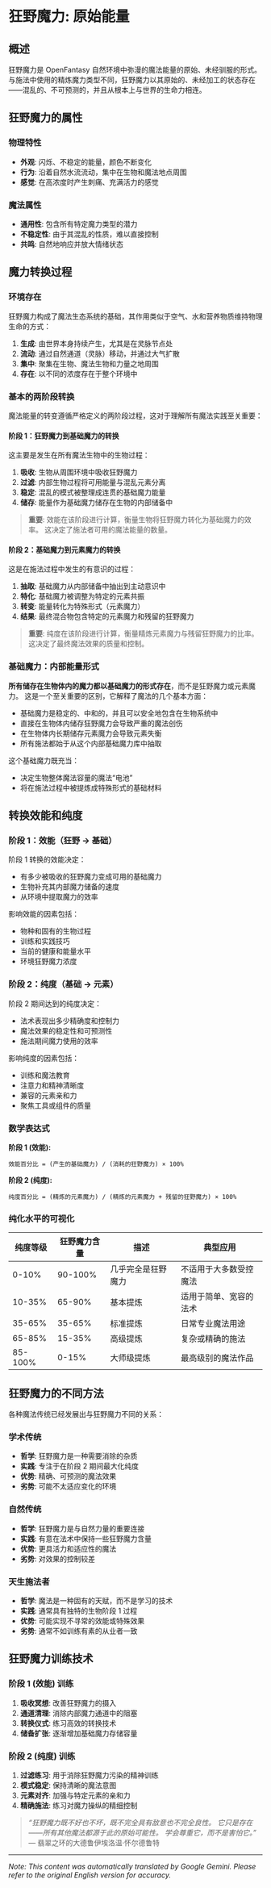 # **狂野魔力**: 原始能量

## 概述

狂野魔力是 OpenFantasy 自然环境中弥漫的魔法能量的原始、未经驯服的形式。 与施法中使用的精炼魔力类型不同，狂野魔力以其原始的、未经加工的状态存在——混乱的、不可预测的，并且从根本上与世界的生命力相连。

## 狂野魔力的属性

### 物理特性
- **外观**: 闪烁、不稳定的能量，颜色不断变化
- **行为**: 沿着自然水流流动，集中在生物和魔法地点周围
- **感觉**: 在高浓度时产生刺痛、充满活力的感觉

### 魔法属性
- **通用性**: 包含所有特定魔力类型的潜力
- **不稳定性**: 由于其混乱的性质，难以直接控制
- **共鸣**: 自然地响应并放大情绪状态

## 魔力转换过程

### 环境存在
狂野魔力构成了魔法生态系统的基础，其作用类似于空气、水和营养物质维持物理生命的方式：

1. **生成**: 由世界本身持续产生，尤其是在灵脉节点处
2. **流动**: 通过自然通道（灵脉）移动，并通过大气扩散
3. **集中**: 聚集在生物、魔法生物和力量之地周围
4. **存在**: 以不同的浓度存在于整个环境中

### 基本的两阶段转换

魔法能量的转变遵循严格定义的两阶段过程，这对于理解所有魔法实践至关重要：

#### 阶段 1：狂野魔力到基础魔力的转换
这主要是发生在所有魔法生物中的生物过程：

1. **吸收**: 生物从周围环境中吸收狂野魔力
2. **过滤**: 内部生物过程将可用能量与混乱元素分离
3. **稳定**: 混乱的模式被整理成连贯的基础魔力能量
4. **储存**: 能量作为基础魔力储存在生物的内部储备中

> **重要**: 效能在该阶段进行计算，衡量生物将狂野魔力转化为基础魔力的效率。 这决定了施法者可用的魔法能量的数量。

#### 阶段 2：基础魔力到元素魔力的转换
这是在施法过程中发生的有意识的过程：

1. **抽取**: 基础魔力从内部储备中抽出到主动意识中
2. **特化**: 基础魔力被调整为特定的元素共振
3. **转变**: 能量转化为特殊形式（元素魔力）
4. **结果**: 最终混合物包含特定的元素魔力和残留的狂野魔力

> **重要**: 纯度在该阶段进行计算，衡量精炼元素魔力与残留狂野魔力的比率。 这决定了最终魔法效果的质量和控制。

### 基础魔力：内部能量形式

**所有储存在生物体内的魔力都以基础魔力的形式存在**，而不是狂野魔力或元素魔力。 这是一个至关重要的区别，它解释了魔法的几个基本方面：

- 基础魔力是稳定的、中和的，并且可以安全地包含在生物系统中
- 直接在生物体内储存狂野魔力会导致严重的魔法创伤
- 在生物体内长期储存元素魔力会导致元素失衡
- 所有施法都始于从这个内部基础魔力库中抽取

这个基础魔力既充当：
- 决定生物整体魔法容量的魔法“电池”
- 将在施法过程中被提炼成特殊形式的基础材料

## 转换效能和纯度

### 阶段 1：效能（狂野 → 基础）
阶段 1 转换的效能决定：

- 有多少被吸收的狂野魔力变成可用的基础魔力
- 生物补充其内部魔力储备的速度
- 从环境中提取魔力的效率

影响效能的因素包括：
- 物种和固有的生物过程
- 训练和实践技巧
- 当前的健康和能量水平
- 环境狂野魔力浓度

### 阶段 2：纯度（基础 → 元素）
阶段 2 期间达到的纯度决定：

- 法术表现出多少精确度和控制力
- 魔法效果的稳定性和可预测性
- 施法期间魔力使用的效率

影响纯度的因素包括：
- 训练和魔法教育
- 注意力和精神清晰度
- 兼容的元素亲和力
- 聚焦工具或组件的质量

### 数学表达式

**阶段 1 (效能):**
```
效能百分比 = (产生的基础魔力) / (消耗的狂野魔力) × 100%
```

**阶段 2 (纯度):**
```
纯度百分比 = (精炼的元素魔力) / (精炼的元素魔力 + 残留的狂野魔力) × 100%
```

### 纯化水平的可视化

| 纯度等级 | 狂野魔力含量 | 描述 | 典型应用 |
|--------------|-------------------|-------------|---------------------|
| 0-10% | 90-100% | 几乎完全是狂野魔力 | 不适用于大多数受控魔法 |
| 10-35% | 65-90% | 基本提炼 | 适用于简单、宽容的法术 |
| 35-65% | 35-65% | 标准提炼 | 日常专业魔法用途 |
| 65-85% | 15-35% | 高级提炼 | 复杂或精确的施法 |
| 85-100% | 0-15% | 大师级提炼 | 最高级别的魔法作品 |

## 狂野魔力的不同方法

各种魔法传统已经发展出与狂野魔力不同的关系：

### 学术传统
- **哲学**: 狂野魔力是一种需要消除的杂质
- **实践**: 专注于在阶段 2 期间最大化纯度
- **优势**: 精确、可预测的魔法效果
- **劣势**: 可能不太适应变化的环境

### 自然传统
- **哲学**: 狂野魔力是与自然力量的重要连接
- **实践**: 有意在法术中保持一些狂野魔力含量
- **优势**: 更具活力和适应性的魔法
- **劣势**: 对效果的控制较差

### 天生施法者
- **哲学**: 魔法是一种固有的天赋，而不是学习的技术
- **实践**: 通常具有独特的生物阶段 1 过程
- **优势**: 可能实现不寻常的效能或特殊效果
- **劣势**: 通常不如训练有素的从业者一致

## 狂野魔力训练技术

### 阶段 1 (效能) 训练
1. **吸收冥想**: 改善狂野魔力的摄入
2. **通道清理**: 消除内部魔力通道中的阻塞
3. **转换仪式**: 练习高效的转换技术
4. **储备扩张**: 逐渐增加基础魔力存储容量

### 阶段 2 (纯度) 训练
1. **过滤练习**: 用于消除狂野魔力污染的精神训练
2. **模式稳定**: 保持清晰的魔法意图
3. **元素对齐**: 加强与特定元素的亲和力
4. **精确施法**: 练习对魔力操纵的精细控制

> *“狂野魔力既不好也不坏，既不完全具有敌意也不完全良性。 它只是存在——所有其他魔法都源于此的原始可能性。 学会尊重它，而不是害怕它。”* — 翡翠之环的大德鲁伊埃洛温·怀尔德鲁特


---
_Note: This content was automatically translated by Google Gemini. Please refer to the original English version for accuracy._